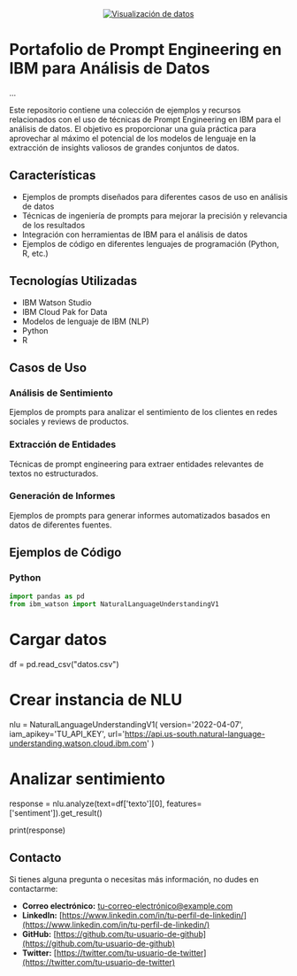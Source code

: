 <center>
  <a href="https://example.com/enlace">
    <img src="https://i.giphy.com/media/xT9IgzoKnwFNmISR8I/giphy.webp" alt="Visualización de datos">
  </a>
</center>

# Portafolio de Prompt Engineering en IBM para Análisis de Datos

...

Este repositorio contiene una colección de ejemplos y recursos relacionados con el uso de técnicas de Prompt Engineering en IBM para el análisis de datos. El objetivo es proporcionar una guía práctica para aprovechar al máximo el potencial de los modelos de lenguaje en la extracción de insights valiosos de grandes conjuntos de datos.

## Características

* Ejemplos de prompts diseñados para diferentes casos de uso en análisis de datos
* Técnicas de ingeniería de prompts para mejorar la precisión y relevancia de los resultados
* Integración con herramientas de IBM para el análisis de datos
* Ejemplos de código en diferentes lenguajes de programación (Python, R, etc.)

## Tecnologías Utilizadas

* IBM Watson Studio
* IBM Cloud Pak for Data
* Modelos de lenguaje de IBM (NLP)
* Python
* R

## Casos de Uso

### Análisis de Sentimiento
Ejemplos de prompts para analizar el sentimiento de los clientes en redes sociales y reviews de productos.

### Extracción de Entidades
Técnicas de prompt engineering para extraer entidades relevantes de textos no estructurados.

### Generación de Informes
Ejemplos de prompts para generar informes automatizados basados en datos de diferentes fuentes.

## Ejemplos de Código

### Python
```python
import pandas as pd
from ibm_watson import NaturalLanguageUnderstandingV1
```
# Cargar datos
df = pd.read_csv("datos.csv")

# Crear instancia de NLU
nlu = NaturalLanguageUnderstandingV1(
    version='2022-04-07',
    iam_apikey='TU_API_KEY',
    url='https://api.us-south.natural-language-understanding.watson.cloud.ibm.com'
)

# Analizar sentimiento
response = nlu.analyze(text=df['texto'][0], features=['sentiment']).get_result()

print(response)


## Contacto

Si tienes alguna pregunta o necesitas más información, no dudes en contactarme:

* **Correo electrónico:** [tu-correo-electrónico@example.com](mailto:tu-correo-electrónico@example.com)
* **LinkedIn:** [https://www.linkedin.com/in/tu-perfil-de-linkedin/](https://www.linkedin.com/in/tu-perfil-de-linkedin/)
* **GitHub:** [https://github.com/tu-usuario-de-github](https://github.com/tu-usuario-de-github)
* **Twitter:** [https://twitter.com/tu-usuario-de-twitter](https://twitter.com/tu-usuario-de-twitter)
